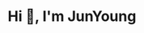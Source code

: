 <!-- ### Hi there 👋 -->
<h1 align="center">Hi 👋, I'm JunYoung</h1>

<!-- <p align="center">
  <a href="mailto:lgkimjy@hanyang.ac.kr"><img alt="Mail" title="Mail" height="48" width="48" src="assets/gmail.png"></a>
  <a href="https://github.com/lgkimjy"><img alt="GitHub" title="GitHub" height="48" width="48" src="assets/github.png"></a>
  <a href="https://www.linkedin.com/in/junyoung-k-b0b0a4207/"><img alt="LinkedIn" title="LinkedIn" height="48" width="48" src="assets/linkedin.png"></a>
  <a href="https://robotsociety.tistory.com"><img alt="TechBlog" title="TechBlog" height="48" width="48" src="assets/blogger.png"></a>
</p> -->

<!--
**lgkimjy/lgkimjy** is a ✨ _special_ ✨ repository because its `README.md` (this file) appears on your GitHub profile.

Here are some ideas to get you started:

- 🔭 I’m currently working on ...
- 🌱 I’m currently learning ...
- 👯 I’m looking to collaborate on ...
- 🤔 I’m looking for help with ...
- 💬 Ask me about ...
- 📫 How to reach me: ...
- 😄 Pronouns: ...
- ⚡ Fun fact: ...
-->
